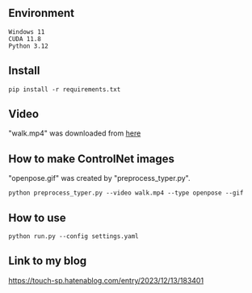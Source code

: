 ## Environment
~~~
Windows 11
CUDA 11.8
Python 3.12
~~~
## Install
~~~
pip install -r requirements.txt
~~~
## Video
"walk.mp4" was downloaded from [here](https://pixabay.com/ja/videos/%E5%A5%B3%E6%80%A7-%E3%83%A2%E3%83%87%E3%83%AB-%E6%A9%8B%E8%84%9A-%E6%B5%B7-85303/)

## How to make ControlNet images
"openpose.gif" was created by "preprocess_typer.py".

~~~
python preprocess_typer.py --video walk.mp4 --type openpose --gif
~~~

## How to use
~~~
python run.py --config settings.yaml
~~~

## Link to my blog
https://touch-sp.hatenablog.com/entry/2023/12/13/183401
